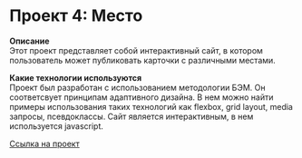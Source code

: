 # Проект 4: Место

**Описание**  
Этот проект представляет собой интерактивный сайт, в котором пользователь может публиковать карточки с различными местами.

**Какие технологии используются**  
Проект был разработан с использованием методологии БЭМ. Он соответсвует принципам адаптивного дизайна. В нем можно найти примеры использования таких технологий как flexbox, grid layout, media запросы, псевдоклассы. Сайт является интерактивным, в нем используется javascript.

[Ссылка на проект](https://dgash2201.github.io/mesto/index.html)
